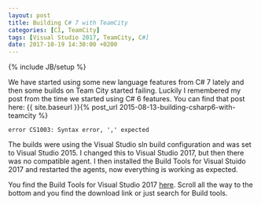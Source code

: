 ```yaml
---
layout: post
title: Building C# 7 with TeamCity
categories: [CI, TeamCity]
tags: [Visual Studio 2017, TeamCity, C#]
date: 2017-10-19 14:30:00 +0200
---
```

{% include JB/setup %}

We have started using some new language features from C# 7 lately and then some builds on Team City started failing. Luckily I remembered my post from the time we started using C# 6 features. You can find that post here: {{ site.baseurl }}{% post_url 2015-08-13-building-csharp6-with-teamcity %}

```
error CS1003: Syntax error, ',' expected
```

The builds were using the Visual Studio sln build configuration and was set to Visual Studio 2015. I changed this to Visual Studio 2017, but then there was no compatible agent. I then installed the Build Tools for Visual Stuido 2017 and restarted the agents, now everything is working as expected.

You find the Build Tools for Visual Studio 2017 <a href="https://www.visualstudio.com/downloads/#build-tools-for-visual-studio-2017">here</a>. Scroll all the way to the bottom and you find the download link or just search for Build tools.